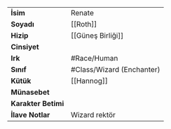 |  |  |  
|---|---|  
| **İsim** | Renate|  
| **Soyadı** | [[Roth]]|  
| **Hizip** | [[Güneş Birliği]]|  
| **Cinsiyet** | |  
| **Irk** | #Race/Human|  
| **Sınıf** | #Class/Wizard (Enchanter)|  
| **Kütük** | [[Hannog]]|  
| **Münasebet** | |  
| **Karakter Betimi** | |  
| **İlave Notlar** | Wizard rektör|  
